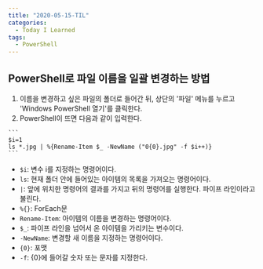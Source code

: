 ```yaml
---
title: "2020-05-15-TIL"
categories:
  - Today I Learned
tags:
  - PowerShell
---
```


## PowerShell로 파일 이름을 일괄 변경하는 방법

  1. 이름을 변경하고 싶은 파일의 폴더로 들어간 뒤, 상단의 '파일' 메뉴를 누르고 'Windows PowerShell 열기'를 클릭한다.
  2. PowerShell이 뜨면 다음과 같이 입력한다.
  
    ```
    $i=1
    ls *.jpg | %{Rename-Item $_ -NewName ("0{0}.jpg" -f $i++)}
    ```

  - `$i`: 변수 i를 지정하는 명령어이다.
  - `ls`: 현재 폴더 안에 들어있는 아이템의 목록을 가져오는 명령어이다.
  - `|`: 앞에 위치한 명령어의 결과를 가지고 뒤의 명령어를 실행한다. 파이프 라인이라고 불린다.
  - `%{}`: ForEach문
  - `Rename-Item`: 아이템의 이름을 변경하는 명령어이다.
  - `$_`: 파이프 라인을 넘어서 온 아이템을 가리키는 변수이다.
  - `-NewName`: 변경할 새 이름을 지정하는 명령어이다.
  - `{0}`: 포맷
  - `-f`: {0}에 들어갈 숫자 또는 문자를 지정한다.
